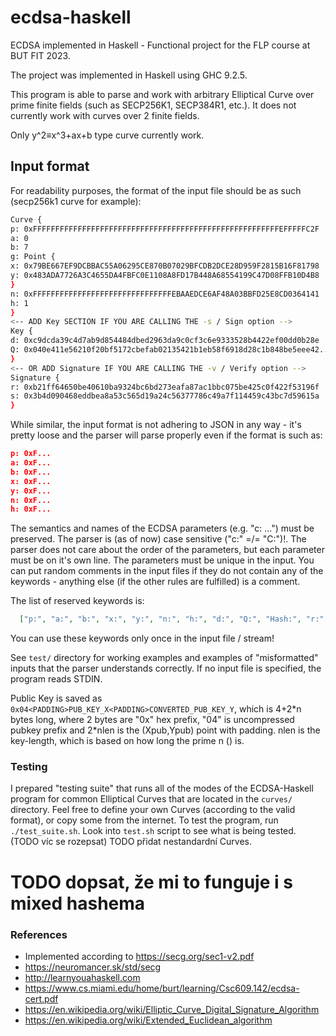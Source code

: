 # ecdsa-haskell

ECDSA implemented in Haskell - Functional project for the FLP course at BUT FIT 2023.

The project was implemented in Haskell using GHC 9.2.5.

This program is able to parse and work with arbitrary Elliptical Curve over prime finite fields (such as SECP256K1, SECP384R1, etc.).
It does not currently work with curves over 2 finite fields.

Only y^2≡x^3+ax+b type curve currently work.

## Input format

For readability purposes, the format of the input file should be as such (secp256k1 curve for example):

```bash
Curve {
p: 0xFFFFFFFFFFFFFFFFFFFFFFFFFFFFFFFFFFFFFFFFFFFFFFFFFFFFFFFEFFFFFC2F
a: 0
b: 7
g: Point {
x: 0x79BE667EF9DCBBAC55A06295CE870B07029BFCDB2DCE28D959F2815B16F81798
y: 0x483ADA7726A3C4655DA4FBFC0E1108A8FD17B448A68554199C47D08FFB10D4B8
}
n: 0xFFFFFFFFFFFFFFFFFFFFFFFFFFFFFFFEBAAEDCE6AF48A03BBFD25E8CD0364141
h: 1
}
<-- ADD Key SECTION IF YOU ARE CALLING THE -s / Sign option -->
Key {
d: 0xc9dcda39c4d7ab9d854484dbed2963da9c0cf3c6e9333528b4422ef00dd0b28e
Q: 0x040e411e56210f20bf5172cbefab02135421b1eb58f6918d28c1b848be5eee42...
}
<-- OR ADD Signature IF YOU ARE CALLING THE -v / Verify option -->
Signature {
r: 0xb21ff64650be40610ba9324bc6bd273eafa87ac1bbc075be425c0f422f53196f
s: 0x3b4d090468eddbea8a53c565d19a24c56377786c49a7f114459c43bc7d59615a
}
```

While similar, the input format is not adhering to JSON in any way - it's pretty loose and the parser will parse properly even if the format is such as:

```json
p: 0xF...
a: 0xF...
b: 0xF...
x: 0xF...
y: 0xF...
n: 0xF...
h: 0xF...
```

The semantics and names of the ECDSA parameters (e.g. "c: ...") must be preserved. The parser is (as of now) case sensitive ("c:" =/= "C:")!. The parser does not care about the order of the parameters, but each parameter must be on it's own line. The parameters must be unique in the input. You can put random comments in the input files if they do not contain any of the keywords - anything else (if the other rules are fulfilled) is a comment.

The list of reserved keywords is:

```json
  ["p:", "a:", "b:", "x:", "y:", "n:", "h:", "d:", "Q:", "Hash:", "r:", "s:"]
```

You can use these keywords only once in the input file / stream!

See `test/` directory for working examples and examples of "misformatted" inputs that the parser understands correctly. If no input file is specified, the program reads STDIN.

Public Key is saved as `0x04<PADDING>PUB_KEY_X<PADDING>CONVERTED_PUB_KEY_Y`, which is 4+2\*n bytes long, where 2 bytes are "0x" hex prefix, "04" is uncompressed pubkey prefix and 2*nlen is the (Xpub,Ypub) point with padding. nlen is the key-length, which is based on how long the prime n () is.

### Testing

I prepared "testing suite" that runs all of the modes of the ECDSA-Haskell program for common Elliptical Curves that are located in the `curves/` directory.
Feel free to define your own Curves (according to the valid format), or copy some from the internet. To test the program, run `./test_suite.sh`. Look into `test.sh` script to see what is being tested. (TODO víc se rozepsat) TODO přidat nestandardní Curves.

# TODO dopsat, že mi to funguje i s mixed hashema

### References

* Implemented according to <https://secg.org/sec1-v2.pdf>
* <https://neuromancer.sk/std/secg>
* <http://learnyouahaskell.com>
* <https://www.cs.miami.edu/home/burt/learning/Csc609.142/ecdsa-cert.pdf>
* <https://en.wikipedia.org/wiki/Elliptic_Curve_Digital_Signature_Algorithm>
* <https://en.wikipedia.org/wiki/Extended_Euclidean_algorithm>